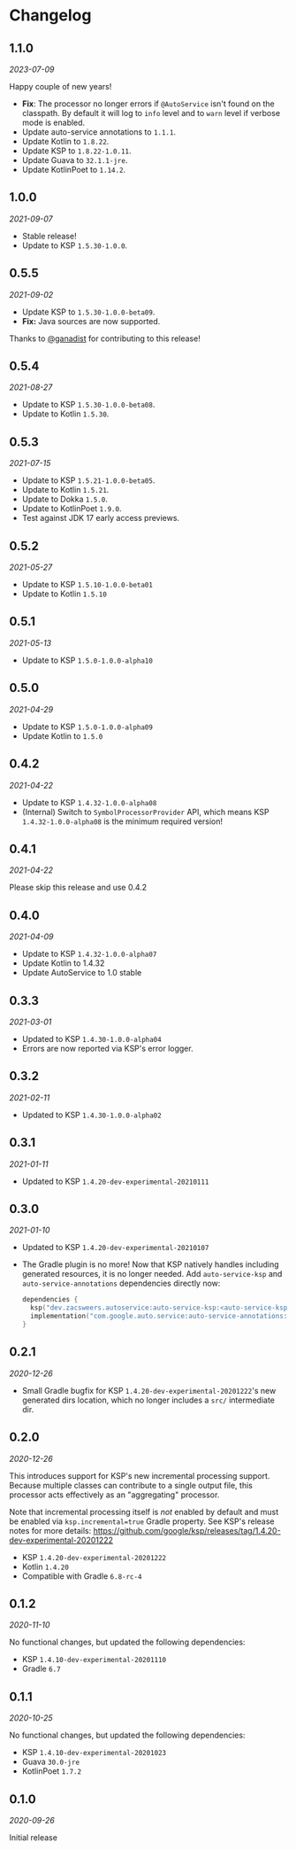 Changelog
=========

1.1.0
-----

_2023-07-09_

Happy couple of new years!

- **Fix**: The processor no longer errors if `@AutoService` isn't found on the classpath. By default it will log to `info` level and to `warn` level if verbose mode is enabled.
- Update auto-service annotations to `1.1.1`.
- Update Kotlin to `1.8.22`.
- Update KSP to `1.8.22-1.0.11`.
- Update Guava to `32.1.1-jre`.
- Update KotlinPoet to `1.14.2`.

1.0.0
-----

_2021-09-07_

* Stable release!
* Update to KSP `1.5.30-1.0.0`.

0.5.5
-----

_2021-09-02_

* Update KSP to `1.5.30-1.0.0-beta09`.
* **Fix:** Java sources are now supported.

Thanks to [@ganadist](https://github.com/ganadist) for contributing to this release!

0.5.4
-----

_2021-08-27_

* Update to KSP `1.5.30-1.0.0-beta08`.
* Update to Kotlin `1.5.30`.

0.5.3
-----

_2021-07-15_

* Update to KSP `1.5.21-1.0.0-beta05`.
* Update to Kotlin `1.5.21`.
* Update to Dokka `1.5.0`.
* Update to KotlinPoet `1.9.0`.
* Test against JDK 17 early access previews.

0.5.2
-----

_2021-05-27_

* Update to KSP `1.5.10-1.0.0-beta01`
* Update to Kotlin `1.5.10`

0.5.1
-----

_2021-05-13_

* Update to KSP `1.5.0-1.0.0-alpha10`

0.5.0
-----

_2021-04-29_

* Update to KSP `1.5.0-1.0.0-alpha09`
* Update Kotlin to `1.5.0`

0.4.2
-----

_2021-04-22_

* Update to KSP `1.4.32-1.0.0-alpha08`
* (Internal) Switch to `SymbolProcessorProvider` API, which means KSP `1.4.32-1.0.0-alpha08` is the
  minimum required version!

0.4.1
-----

_2021-04-22_

Please skip this release and use 0.4.2

0.4.0
-----

_2021-04-09_

* Update to KSP `1.4.32-1.0.0-alpha07`
* Update Kotlin to 1.4.32
* Update AutoService to 1.0 stable

0.3.3
-----

_2021-03-01_

* Updated to KSP `1.4.30-1.0.0-alpha04`
* Errors are now reported via KSP's error logger.

0.3.2
-----

_2021-02-11_

* Updated to KSP `1.4.30-1.0.0-alpha02`

0.3.1
-----

_2021-01-11_

* Updated to KSP `1.4.20-dev-experimental-20210111`

0.3.0
-----

_2021-01-10_

* Updated to KSP `1.4.20-dev-experimental-20210107`
* The Gradle plugin is no more! Now that KSP natively handles including generated resources, it is no longer needed.
Add `auto-service-ksp` and `auto-service-annotations` dependencies directly now:

  ```kotlin
  dependencies {
    ksp("dev.zacsweers.autoservice:auto-service-ksp:<auto-service-ksp version>")
    implementation("com.google.auto.service:auto-service-annotations:<auto-service version>")
  }
  ```

0.2.1
-----

_2020-12-26_

* Small Gradle bugfix for KSP `1.4.20-dev-experimental-20201222`'s new generated dirs location,
  which no longer includes a `src/` intermediate dir.

0.2.0
-----

_2020-12-26_

This introduces support for KSP's new incremental processing support. Because multiple classes can
contribute to a single output file, this processor acts effectively as an "aggregating" processor.

Note that incremental processing itself is _not_ enabled by default and must be enabled via
`ksp.incremental=true` Gradle property. See KSP's release notes for more details:
https://github.com/google/ksp/releases/tag/1.4.20-dev-experimental-20201222

* KSP `1.4.20-dev-experimental-20201222`
* Kotlin `1.4.20`
* Compatible with Gradle `6.8-rc-4`

0.1.2
-----

_2020-11-10_

No functional changes, but updated the following dependencies:
* KSP `1.4.10-dev-experimental-20201110`
* Gradle `6.7`

0.1.1
-----

_2020-10-25_

No functional changes, but updated the following dependencies:
* KSP `1.4.10-dev-experimental-20201023`
* Guava `30.0-jre`
* KotlinPoet `1.7.2`

0.1.0
-----

_2020-09-26_

Initial release
